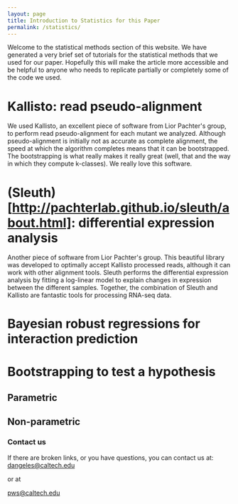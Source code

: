 ```yaml
---
layout: page
title: Introduction to Statistics for this Paper
permalink: /statistics/
---
```


Welcome to the statistical methods section of this website. We have generated
a very brief set of tutorials for the statistical methods that we used for our
paper. Hopefully this will make the article more accessible and be helpful to
anyone who needs to replicate partially or completely some of the code we used.

# Kallisto: read pseudo-alignment
We used Kallisto, an excellent piece of software from Lior Pachter's group, to
perform read pseudo-alignment for each mutant we analyzed. Although pseudo-alignment
is initially not as accurate as complete alignment, the speed at which the algorithm
completes means that it can be bootstrapped. The bootstrapping is what really makes
it really great (well, that and the way in which they compute k-classes). We really
love this software.

# (Sleuth)[http://pachterlab.github.io/sleuth/about.html]: differential expression analysis
Another piece of software from Lior Pachter's group. This beautiful library was
developed to optimally accept Kallisto processed reads, although it can work with
other alignment tools. Sleuth performs the differential expression analysis by
fitting a log-linear model to explain changes in expression between the different
samples. Together, the combination of Sleuth and Kallisto are fantastic tools
for processing RNA-seq data.

# Bayesian robust regressions for interaction prediction

# Bootstrapping to test a hypothesis
## Parametric

## Non-parametric


### Contact us
If there are broken links, or you have questions, you can contact us at:
[dangeles@caltech.edu](mailto:dangeles@caltech.edu)

or at

[pws@caltech.edu](mailto:pws@caltech.edu)
